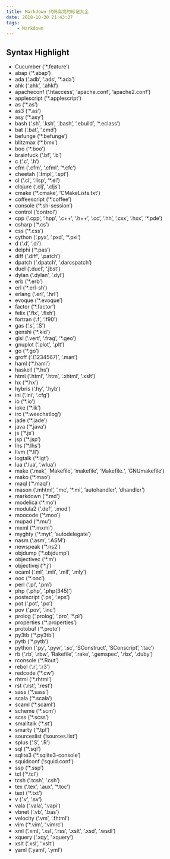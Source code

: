 ```yaml
---
title: Markdown 代码高亮的标记大全
date: 2018-10-30 21:43:37
tags:
    - Markdown
---
```


## Syntax Highlight

<!--more-->

- Cucumber (‘*.feature’)
- abap (‘*.abap’)
- ada (‘.adb’, ‘.ads’, ‘*.ada’)
- ahk (‘.ahk’, ‘.ahkl’)
- apacheconf (‘.htaccess’, ‘apache.conf’, ‘apache2.conf’)
- applescript (‘*.applescript’)
- as (‘*.as’)
- as3 (‘*.as’)
- asy (‘*.asy’)
- bash (‘.sh’, ‘.ksh’, ‘.bash’, ‘.ebuild’, ‘*.eclass’)
- bat (‘.bat’, ‘.cmd’)
- befunge (‘*.befunge’)
- blitzmax (‘*.bmx’)
- boo (‘*.boo’)
- brainfuck (‘.bf’, ‘.b’)
- c (‘.c’, ‘.h’)
- cfm (‘.cfm’, ‘.cfml’, ‘*.cfc’)
- cheetah (‘.tmpl’, ‘.spt’)
- cl (‘.cl’, ‘.lisp’, ‘*.el’)
- clojure (‘.clj’, ‘.cljs’)
- cmake (‘*.cmake’, ‘CMakeLists.txt’)
- coffeescript (‘*.coffee’)
- console (‘*.sh-session’)
- control (‘control’)
- cpp (‘.cpp’, ‘.hpp’, ‘.c++’, ‘.h++’, ‘.cc’, ‘.hh’, ‘.cxx’, ‘.hxx’, ‘*.pde’)
- csharp (‘*.cs’)
- css (‘*.css’)
- cython (‘.pyx’, ‘.pxd’, ‘*.pxi’)
- d (‘.d’, ‘.di’)
- delphi (‘*.pas’)
- diff (‘.diff’, ‘.patch’)
- dpatch (‘.dpatch’, ‘.darcspatch’)
- duel (‘.duel’, ‘.jbst’)
- dylan (‘.dylan’, ‘.dyl’)
- erb (‘*.erb’)
- erl (‘*.erl-sh’)
- erlang (‘.erl’, ‘.hrl’)
- evoque (‘*.evoque’)
- factor (‘*.factor’)
- felix (‘.flx’, ‘.flxh’)
- fortran (‘.f’, ‘.f90’)
- gas (‘.s’, ‘.S’)
- genshi (‘*.kid’)
- glsl (‘.vert’, ‘.frag’, ‘*.geo’)
- gnuplot (‘.plot’, ‘.plt’)
- go (‘*.go’)
- groff (‘.(1234567)’, ‘.man’)
- haml (‘*.haml’)
- haskell (‘*.hs’)
- html (‘.html’, ‘.htm’, ‘.xhtml’, ‘.xslt’)
- hx (‘*.hx’)
- hybris (‘.hy’, ‘.hyb’)
- ini (‘.ini’, ‘.cfg’)
- io (‘*.io’)
- ioke (‘*.ik’)
- irc (‘*.weechatlog’)
- jade (‘*.jade’)
- java (‘*.java’)
- js (‘*.js’)
- jsp (‘*.jsp’)
- lhs (‘*.lhs’)
- llvm (‘*.ll’)
- logtalk (‘*.lgt’)
- lua (‘.lua’, ‘.wlua’)
- make (‘.mak’, ‘Makefile’, ‘makefile’, ‘Makefile.‘, ‘GNUmakefile’)
- mako (‘*.mao’)
- maql (‘*.maql’)
- mason (‘.mhtml’, ‘.mc’, ‘*.mi’, ‘autohandler’, ‘dhandler’)
- markdown (‘*.md’)
- modelica (‘*.mo’)
- modula2 (‘.def’, ‘.mod’)
- moocode (‘*.moo’)
- mupad (‘*.mu’)
- mxml (‘*.mxml’)
- myghty (‘*.myt’, ‘autodelegate’)
- nasm (‘.asm’, ‘.ASM’)
- newspeak (‘*.ns2’)
- objdump (‘*.objdump’)
- objectivec (‘*.m’)
- objectivej (‘*.j’)
- ocaml (‘.ml’, ‘.mli’, ‘.mll’, ‘.mly’)
- ooc (‘*.ooc’)
- perl (‘.pl’, ‘.pm’)
- php (‘.php’, ‘.php(345)’)
- postscript (‘.ps’, ‘.eps’)
- pot (‘.pot’, ‘.po’)
- pov (‘.pov’, ‘.inc’)
- prolog (‘.prolog’, ‘.pro’, ‘*.pl’)
- properties (‘*.properties’)
- protobuf (‘*.proto’)
- py3tb (‘*.py3tb’)
- pytb (‘*.pytb’)
- python (‘.py’, ‘.pyw’, ‘.sc’, ‘SConstruct’, ‘SConscript’, ‘.tac’)
- rb (‘.rb’, ‘.rbw’, ‘Rakefile’, ‘.rake’, ‘.gemspec’, ‘.rbx’, ‘.duby’)
- rconsole (‘*.Rout’)
- rebol (‘.r’, ‘.r3’)
- redcode (‘*.cw’)
- rhtml (‘*.rhtml’)
- rst (‘.rst’, ‘.rest’)
- sass (‘*.sass’)
- scala (‘*.scala’)
- scaml (‘*.scaml’)
- scheme (‘*.scm’)
- scss (‘*.scss’)
- smalltalk (‘*.st’)
- smarty (‘*.tpl’)
- sourceslist (‘sources.list’)
- splus (‘.S’, ‘.R’)
- sql (‘*.sql’)
- sqlite3 (‘*.sqlite3-console’)
- squidconf (‘squid.conf’)
- ssp (‘*.ssp’)
- tcl (‘*.tcl’)
- tcsh (‘.tcsh’, ‘.csh’)
- tex (‘.tex’, ‘.aux’, ‘*.toc’)
- text (‘*.txt’)
- v (‘.v’, ‘.sv’)
- vala (‘.vala’, ‘.vapi’)
- vbnet (‘.vb’, ‘.bas’)
- velocity (‘.vm’, ‘.fhtml’)
- vim (‘*.vim’, ‘.vimrc’)
- xml (‘.xml’, ‘.xsl’, ‘.rss’, ‘.xslt’, ‘.xsd’, ‘.wsdl’)
- xquery (‘.xqy’, ‘.xquery’)
- xslt (‘.xsl’, ‘.xslt’)
- yaml (‘.yaml’, ‘.yml’)
